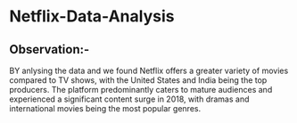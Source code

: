 # Netflix-Data-Analysis

## Observation:-
BY anlysing the data and we found Netflix offers a greater variety of movies compared to TV shows, with the United States and India being the top producers. The platform predominantly caters to mature audiences and experienced a significant content surge in 2018, with dramas and international movies being the most popular genres.
